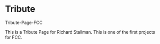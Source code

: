 # Tribute
Tribute-Page-FCC

This is a Tribute Page for Richard Stallman.  This is one of the first projects for FCC.
